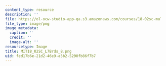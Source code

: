 ```yaml
---
content_type: resource
description: ''
file: https://ol-ocw-studio-app-qa.s3.amazonaws.com/courses/18-02sc-multivariable-calculus-fall-2010/fed17b6e21d246e9a5b25290fb86f7b7_MIT18_02SC_L7Brds_8.png
file_type: image/png
image_metadata:
  caption: ''
  credit: ''
  image-alt: ''
resourcetype: Image
title: MIT18_02SC_L7Brds_8.png
uid: fed17b6e-21d2-46e9-a5b2-5290fb86f7b7
---
```

